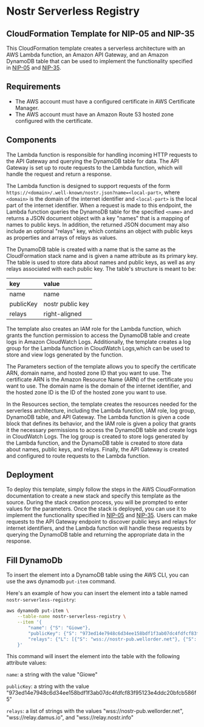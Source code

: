 # Nostr Serverless Registry

## CloudFormation Template for NIP-05 and NIP-35

This CloudFormation template creates a serverless architecture with an AWS Lambda function, an Amazon API Gateway, and an Amazon DynamoDB table that can be used to implement the functionality specified in [NIP-05](https://github.com/nostr-protocol/nips/blob/master/05.md) and [NIP-35](https://github.com/nostr-protocol/nips/blob/master/35.md).

## Requirements

- The AWS account must have a configured certificate in AWS Certificate Manager.
- The AWS account must have an Amazon Route 53 hosted zone configured with the certificate.

## Components

The Lambda function is responsible for handling incoming HTTP requests to the API Gateway and querying the DynamoDB table for data. The API Gateway is set up to route requests to the Lambda function, which will handle the request and return a response.

The Lambda function is designed to support requests of the form `https://<domain>/.well-known/nostr.json?name=<local-part>`, where `<domain>` is the domain of the internet identifier and `<local-part>` is the local part of the internet identifier. When a request is made to this endpoint, the Lambda function queries the DynamoDB table for the specified `<name>` and returns a JSON document object with a key "names" that is a mapping of names to public keys. In addition, the returned JSON document may also include an optional "relays" key, which contains an object with public keys as properties and arrays of relays as values.

The DynamoDB table is created with a name that is the same as the CloudFormation stack name and is given a name attribute as its primary key. The table is used to store data about names and public keys, as well as any relays associated with each public key. The table's structure is meant to be:

| key       | value            |
|:----------|:-----------------|
| name      | name             |
| publicKey | nostr public key |
| relays    | right-aligned    |

The template also creates an IAM role for the Lambda function, which grants the function permission to access the DynamoDB table and create logs in Amazon CloudWatch Logs. Additionally, the template creates a log group for the Lambda function in CloudWatch Logs,which can be used to store and view logs generated by the function.

The Parameters section of the template allows you to specify the certificate ARN, domain name, and hosted zone ID that you want to use. The certificate ARN is the Amazon Resource Name (ARN) of the certificate you want to use. The domain name is the domain of the internet identifier, and the hosted zone ID is the ID of the hosted zone you want to use.

In the Resources section, the template creates the resources needed for the serverless architecture, including the Lambda function, IAM role, log group, DynamoDB table, and API Gateway. The Lambda function is given a code block that defines its behavior, and the IAM role is given a policy that grants it the necessary permissions to access the DynamoDB table and create logs in CloudWatch Logs. The log group is created to store logs generated by the Lambda function, and the DynamoDB table is created to store data about names, public keys, and relays. Finally, the API Gateway is created and configured to route requests to the Lambda function.

## Deployment

To deploy this template, simply follow the steps in the AWS CloudFormation documentation to create a new stack and specify this template as the source. During the stack creation process, you will be prompted to enter values for the parameters. Once the stack is deployed, you can use it to implement the functionality specified in [NIP-05](https://github.com/nostr-protocol/nips/blob/master/05.md) and [NIP-35](https://github.com/nostr-protocol/nips/blob/master/35.md). Users can make requests to the API Gateway endpoint to discover public keys and relays for internet identifiers, and the Lambda function will handle these requests by querying the DynamoDB table and returning the appropriate data in the response.

## Fill DynamoDb

To insert the element into a DynamoDB table using the AWS CLI, you can use the aws dynamodb `put-item` command.

Here's an example of how you can insert the element into a table named `nostr-serverless-registry`:

``` bash
aws dynamodb put-item \
    --table-name nostr-serverless-registry \
    --item '{
        "name": {"S": "Giowe"},
        "publicKey": {"S": "973ed14e7948c6d34ee158bdf1f3ab07dc4fdfcf83f95123e4ddc20bfcb586f5"},
        "relays": {"L": [{"S": "wss://nostr-pub.wellorder.net"}, {"S": "wss://relay.damus.io"}, {"S": "wss://relay.nostr.info"}]}
    }'
```

This command will insert the element into the table with the following attribute values:

`name`: a string with the value "Giowe"

`publicKey`: a string with the value "973ed14e7948c6d34ee158bdf1f3ab07dc4fdfcf83f95123e4ddc20bfcb586f5"

`relays`: a list of strings with the values "wss://nostr-pub.wellorder.net", "wss://relay.damus.io", and "wss://relay.nostr.info"
